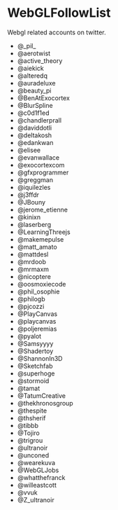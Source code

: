# WebGLFollowList
Webgl related accounts on twitter.

+ @\_pil\_
+ @aerotwist
+ @active_theory
+ @aiekick
+ @alteredq
+ @auradeluxe
+ @beauty_pi
+ @BenAtExocortex
+ @BlurSpline
+ @c0d1f1ed
+ @chandlerprall
+ @daviddotli
+ @deltakosh
+ @edankwan
+ @elisee
+ @evanwallace
+ @exocortexcom
+ @gfxprogrammer
+ @greggman
+ @iquilezles
+ @j3ffdr
+ @JBouny
+ @jerome_etienne
+ @kinixn
+ @laserberg
+ @LearningThreejs
+ @makemepulse
+ @matt_amato
+ @mattdesl
+ @mrdoob
+ @mrmaxm
+ @nicoptere
+ @oosmoxiecode
+ @phil_osophie
+ @philogb
+ @pjcozzi
+ @PlayCanvas
+ @playcanvas
+ @poljeremias
+ @pyalot
+ @Samsyyyy
+ @Shadertoy
+ @ShannonIn3D
+ @Sketchfab
+ @superhoge
+ @stormoid
+ @tamat
+ @TatumCreative
+ @thekhronosgroup
+ @thespite
+ @thsherif
+ @tibbb
+ @Tojiro
+ @trigrou
+ @ultranoir
+ @unconed
+ @wearekuva
+ @WebGLJobs
+ @whatthefranck
+ @willeastcott
+ @vvuk
+ @Z_ultranoir
